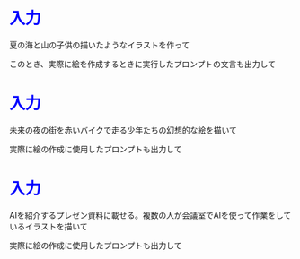 # <span style="color:blue">入力</span>
夏の海と山の子供の描いたようなイラストを作って

このとき、実際に絵を作成するときに実行したプロンプトの文言も出力して


# <span style="color:blue">入力</span>
未来の夜の街を赤いバイクで走る少年たちの幻想的な絵を描いて

実際に絵の作成に使用したプロンプトも出力して


# <span style="color:blue">入力</span>
AIを紹介するプレゼン資料に載せる。複数の人が会議室でAIを使って作業をしているイラストを描いて

実際に絵の作成に使用したプロンプトも出力して
